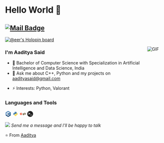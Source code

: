 # Hello World 👋
[![Mail Badge](https://img.shields.io/badge/-aadityasaid@gmail.com-c14438?style=flat-square&logo=Gmail&logoColor=white&link=mailto:aadityasaid@gmail.com)](mailto:aadityasaid@gmail.com)
---
[![@eer's Holopin board](https://holopin.me/eer)](https://holopin.io/@eer)



<img align="right" alt="GIF" src="https://raw.githubusercontent.com/haoruilee/haoruilee/master/pic/pusheencode.gif" />

### I'm Aaditya Said

- 🔭 Bachelor of Computer Science with Specialization in Artificial Intelligence and Data Science, India
- 💬 Ask me about C++, Python and my projects on aadityasaid@gmail.com
<!-- - :star: You may like [Healthy Code tracer](https://github.com/haoruilee/M5Stack_Healthy_code_tracer) 、 [face recognize](https://github.com/haoruilee/Face_recognize) 、 or [take-out system](https://github.com/haoruilee/ZuiSuWaiMai-MFC) -->
- ⚡ Interests: Python, Valorant

### Languages and Tools

<code><img height="20" src="https://raw.githubusercontent.com/github/explore/80688e429a7d4ef2fca1e82350fe8e3517d3494d/topics/cpp/cpp.png"></code>
<code><img height="20" src="https://raw.githubusercontent.com/github/explore/80688e429a7d4ef2fca1e82350fe8e3517d3494d/topics/python/python.png"></code>
<code><img height="20" src="https://raw.githubusercontent.com/github/explore/80688e429a7d4ef2fca1e82350fe8e3517d3494d/topics/git/git.png"></code>
<code><img height="20" src="https://raw.githubusercontent.com/github/explore/80688e429a7d4ef2fca1e82350fe8e3517d3494d/topics/terminal/terminal.png"></code>


<img src="https://media.giphy.com/media/LnQjpWaON8nhr21vNW/giphy.gif" width="60"> <em>Send me a message and I'll be happy to talk</em>


⭐️ From [Aaditya](https://github.com/JonSlow21)